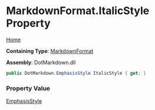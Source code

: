 # MarkdownFormat\.ItalicStyle Property

[Home](../../../README.md)

**Containing Type**: [MarkdownFormat](../README.md)

**Assembly**: DotMarkdown\.dll

```csharp
public DotMarkdown.EmphasisStyle ItalicStyle { get; }
```

### Property Value

[EmphasisStyle](../../EmphasisStyle/README.md)

